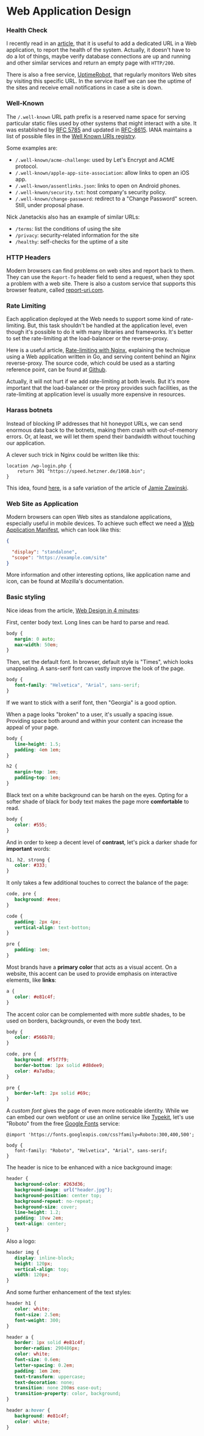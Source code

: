 Web Application Design
======================

### Health Check ###

I recently read in an [article][health-check], that it is useful to add a
dedicated URL in a Web application, to report the health of the system.
Actually, it doesn't have to do a lot of things, maybe verify database
connections are up and running and other similar services and return an empty
page with `HTTP/200`.

There is also a free service, [UptimeRobot](https://uptimerobot.com/), that
regularly monitors Web sites by visiting this specific URL.  In the service
itself we can see the uptime of the sites and receive email notifications in
case a site is down.

[health-check]:		https://nickjanetakis.com/blog/create-a-health-check-url-in-your-web-app-and-monitor-its-uptime

### Well-Known ###

The `/.well-known` URL path prefix is a reserved name space for serving
particular static files used by other systems that might interact with a site.
It was established by [RFC 5785](https://tools.ietf.org/html/rfc5785) and
updated in [RFC-8615](https://tools.ietf.org/html/rfc8615).  IANA maintains a
list of possible files in the [Well Known URIs registry][iana-well-known].

Some examples are:

 - `/.well-known/acme-challenge`:  used by Let's Encrypt and ACME protocol.
 - `/.well-known/apple-app-site-association`:  allow links to open an iOS app.
 - `/.well-knwon/assentlinks.json`:  links to open on Android phones.
 - `/.well-knwon/security.txt`:  host company's security policy.
 - `/.well-known/change-password`:  redirect to a "Change Password" screen.
   Still, under proposal phase.

Nick Janetackis also has an example of similar URLs:

 - `/terms`:  list the conditions of using the site
 - `/privacy`:  security-related information for the site
 - `/healthy`:  self-checks for the uptime of a site

[iana-well-known]:	https://www.iana.org/assignments/well-known-uris/well-known-uris.xhtml

### HTTP Headers ###

Modern browsers can find problems on web sites and report back to them.
They can use the `Report-To` header field to send a request, when they spot a
problem with a web site.  There is also a custom service that supports this
browser feature, called [report-uri.com](https://report-uri.com/).

### Rate Limiting ###

Each application deployed at the Web needs to support some kind of rate-limiting.
But, this task shouldn't be handled at the application level, even though it's possible to do it
with many libraries and frameworks.
It's better to set the rate-limiting at the load-balancer or the reverse-proxy.

Here is a useful article, [Rate-limiting with Nginx](https://rednafi.com/go/rate_limiting_via_nginx/),
explaining the technique using a Web application written in Go, and serving content behind an Nginx
reverse-proxy.  The source code, which could be used as a starting reference point,
can be found at [Github](https://github.com/rednafi/nginx-ratelimit).

Actually, it will not hurt if we add rate-limiting at both levels.
But it's more important that the load-balancer or the proxy provides such facilities,
as the rate-limiting at application level is usually more expensive in resources.

### Harass botnets ###

Instead of blocking IP addresses that hit honeypot URLs, we can send enormous data back to the
botnets, making them crash with out-of-memory errors.  Or, at least, we will let them spend their
bandwidth without touching our application.

A clever such trick in Nginx could be written like this:

```nginx
location /wp-login.php {
    return 301 "https://speed.hetzner.de/10GB.bin";
}
```

This idea, found [here](https://genau.qwertqwefsday.eu/notes/9pbhb6nc35), is a safe variation of
the article of [Jamie Zawinski](https://www.jwz.org/blog/2024/02/harassing-botnets-with-zipbombs/).

### Web Site as Application ###

Modern browsers can open Web sites as standalone applications, especially useful
in mobile devices.  To achieve such effect we need a
[Web Application Manifest](https://developer.mozilla.org/en-US/docs/Web/Manifest),
which can look like this:

```json
{

  "display": "standalone",
  "scope": "https://example.com/site"
}
```

More information and other interesting options, like application name and icon,
can be found at Mozilla's documentation.

### Basic styling ###

Nice ideas from the article, [Web Design in 4 minutes](https://jgthms.com/web-design-in-4-minutes/):

First, center body text.  Long lines can be hard to parse and read.

```css
body {
   margin: 0 auto;
   max-width: 50em;
}
```

Then, set the default font.  In browser, default style is "Times", which looks
unappealing.  A sans-serif font can vastly improve the look of the page.

```css
body {
   font-family: "Helvetica", "Arial", sans-serif;
}
```

If we want to stick with a serif font, then "Georgia" is a good option.

When a page looks "broken" to a user, it's usually a spacing issue. Providing
space both around and within your content can increase the appeal of your page.

```css
body {
   line-height: 1.5;
   padding: 4em 1em;
}

h2 {
   margin-top: 1em;
   padding-top: 1em;
}
```

Black text on a white background can be harsh on the eyes.
Opting for a softer shade of black for body text makes the page more **comfortable** to read.

```css
body {
   color: #555;
}
```

And in order to keep a decent level of **contrast**,
let's pick a darker shade for **important** words:

```css
h1, h2, strong {
   color: #333;
}
```

It only takes a few additional touches to correct the balance of the page:

```css
code, pre {
   background: #eee;
}

code {
   padding: 2px 4px;
   vertical-align: text-botton;
}

pre {
   padding: 1em;
}
```

Most brands have a **primary color** that acts as a visual accent.
On a website, this accent can be used to provide emphasis on interactive
elements, like **links**:

```css
a {
   color: #e81c4f;
}
```

The accent color can be complemented with more _subtle_ shades,
to be used on borders, backgrounds, or even the body text.

```css
body {
   color: #566b78;
}

code, pre {
   background: #f5f7f9;
   border-bottom: 1px solid #d8dee9;
   color: #a7adba;
}

pre {
   border-left: 2px solid #69c;
}
```

A _custom font_ gives the page of even more noticeable identity.
While we can embed our own webfont or use an online service like
[Typekit](https://typekit.com/), let's use "Roboto" from the free
[Google Fonts](https://fonts.google.com/) service:

```csss
@import 'https://fonts.googleapis.com/css?family=Roboto:300,400,500';

body {
   font-family: "Roboto", "Helvetica", "Arial", sans-serif;
}
```

The header is nice to be enhanced with a nice background image:

```css
header {
   background-color: #263d36;
   background-image: url("header.jpg");
   background-position: center top;
   background-repeat: no-repeat;
   background-size: cover;
   line-height: 1.2;
   padding: 10vw 2em;
   text-align: center;
}
```

Also a logo:

```css
header img {
   display: inline-block;
   height: 120px;
   vertical-align: top;
   width: 120px;
}
```

And some further enhancement of the text styles:

```css
header h1 {
   color: white;
   font-size: 2.5em;
   font-weight: 300;
}

header a {
   border: 1px solid #e81c4f;
   border-radius: 290486px;
   color: white;
   font-size: 0.6em;
   letter-spacing: 0.2em;
   padding: 1em 2em;
   text-transform: uppercase;
   text-decoration: none;
   transition: none 200ms ease-out;
   transition-property: color, background;
}

header a:hover {
   background: #e81c4f;
   color: white;
}
```
